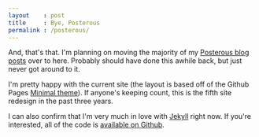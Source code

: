 ```yaml
---
layout    : post
title     : Bye, Posterous
permalink : /posterous/
---
```


And, that's that. I'm planning on moving the majority of my [Posterous blog
posts](http://zachwill.posterous.com) over to here. Probably should have done
this awhile back, but just never got around to it.

I'm pretty happy with the current site (the layout is based off of the Github
Pages [Minimal theme](https://github.com/orderedlist/minimal)). If anyone's
keeping count, this is the fifth site redesign in the past three years.

I can also confirm that I'm very much in love with
[Jekyll](http://jekyllrb.com/) right now. If you're interested, all of the code
is [available on Github](http://github.com/zachwill/blog).
